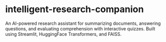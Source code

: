 # intelligent-research-companion
An AI-powered research assistant for summarizing documents, answering questions, and evaluating comprehension with interactive quizzes. Built using Streamlit, HuggingFace Transformers, and FAISS.
